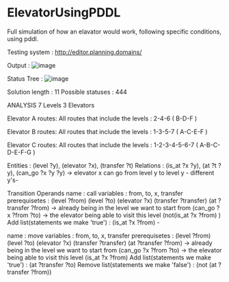 # ElevatorUsingPDDL
Full simulation of how an elavator would work, following specific conditions, using pddl.

Testing system : http://editor.planning.domains/

Output : 
![image](https://user-images.githubusercontent.com/118728873/218336006-86984020-c25a-47a9-8b4d-b3d222ff9fa7.png)

Status Tree : 
![image](https://user-images.githubusercontent.com/118728873/218335998-6de6ccd9-1a2b-4621-bf87-e4a48fd1762d.png)

Solution length : 11
Possible statuses : 444


ANALYSIS
7 Levels
3 Elevators

Elevator A routes: 
All routes that include the levels : 2-4-6 ( B-D-F )

Elevator B routes: 
All routes that include the levels : 1-3-5-7 ( A-C-E-F )

Elevator C routes: 
All routes that include the levels : 1-2-3-4-5-6-7 ( A-B-C-D-E-F-G )


Entities : (level ?y), (elevator ?x), (transfer ?t)
Relations : (is_at ?x ?y), (at ?t ?y), (can_go ?x ?y ?y) -> elevator x can go from level y to level y - different y's-

Transition Operands 
name : call
variables : from, to, x, transfer
prerequisetes : (level ?from) (level ?to) (elevator ?x) (transfer ?transfer) 
 (at ?transfer ?from) -> already being in the level we want to start from
 (can_go ?x ?from ?to) -> the elevator being able to visit this level
 (not(is_at ?x ?from) )
Add list(statements we make 'true') : (is_at ?x ?from) -

name : move
variables : from, to, x, transfer
prerequisetes : (level ?from) (level ?to) (elevator ?x) (transfer ?transfer) 
 (at ?transfer ?from) -> already being in the level we want to start from
 (can_go ?x ?from ?to) -> the elevator being able to visit this level
 (is_at ?x ?from)
Add list(statements we make 'true') :  (at ?transfer ?to) 
Remove list(statements we make 'false') : (not (at ?transfer ?from)) 

